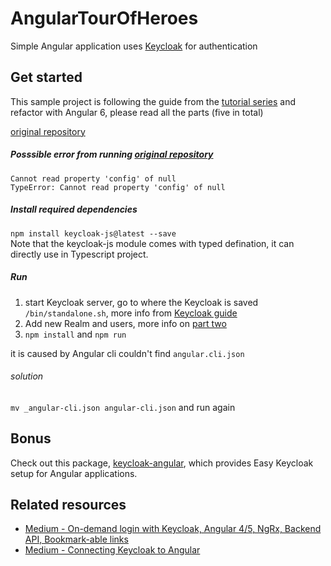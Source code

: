 # AngularTourOfHeroes
Simple Angular application uses [Keycloak](https://www.keycloak.org/index.html) for authentication

## Get started
This sample project is following the guide from the [tutorial series](https://symbiotics.co.za/integrating-keycloak-with-an-angular-4-web-application-part-5/) and refactor with Angular 6, please read all the parts (five in total)

[original repository](https://drive.google.com/open?id=0B4H8V7DA5DrJckd5WjNRVHlIZWM)
##### Posssible error from running [original repository](https://drive.google.com/open?id=0B4H8V7DA5DrJckd5WjNRVHlIZWM)
```
Cannot read property 'config' of null
TypeError: Cannot read property 'config' of null
```

##### Install required dependencies
`npm install keycloak-js@latest --save` <br>
Note that the keycloak-js module comes with typed defination, it can directly use in Typescript project. 

##### Run
1. start Keycloak server, go to where the Keycloak is saved `/bin/standalone.sh`, more info from [Keycloak guide](https://www.keycloak.org/docs/latest/getting_started/index.html)
2. Add new Realm and users, more info on [part two](https://symbiotics.co.za/integrating-keycloak-with-an-angular-4-web-application-part-2/)
3. `npm install` and `npm run`

it is caused by Angular cli couldn't find `angular.cli.json`<br>
###### solution
`mv _angular-cli.json angular-cli.json` and run again

## Bonus
Check out this package, [keycloak-angular](https://www.npmjs.com/package/keycloak-angular), which provides Easy Keycloak setup for Angular applications.

## Related resources
- [Medium - On-demand login with Keycloak, Angular 4/5, NgRx, Backend API, Bookmark-able links](https://medium.com/@SumanthShankar/on-demand-login-with-keycloak-angular-4-5-ngrx-backend-api-bookmark-able-links-ecb065dc7993)
- [Medium - Connecting Keycloak to Angular](https://medium.com/@blained3/connecting-keycloak-to-angular-d175c92a0dd3)
